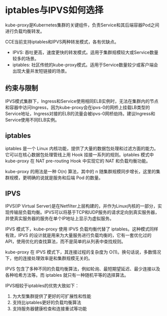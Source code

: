 # iptables与IPVS如何选择<a name="cce_10_0349"></a>

kube-proxy是Kubernetes集群的关键组件，负责Service和其后端容器Pod之间进行负载均衡转发。

CCE当前支持iptables和IPVS两种转发模式，各有优缺点。

-   IPVS: 吞吐更高，速度更快的转发模式。适用于集群规模较大或Service数量较多的场景。
-   iptables: 社区传统的kube-proxy模式。适用于Service数量较少或客户端会出现大量并发短链接的场景。

## 约束与限制<a name="section64409397216"></a>

IPVS模式集群下，Ingress和Service使用相同ELB实例时，无法在集群内的节点和容器中访问Ingress，因为kube-proxy会在ipvs-0的网桥上挂载LB类型的Service地址，Ingress对接的ELB的流量会被ipvs-0网桥劫持。建议Ingress和Service使用不同ELB实例。

## iptables<a name="section13695343122418"></a>

iptables 是一个 Linux 内核功能，提供了大量的数据包处理和过滤方面的能力。它可以在核心数据包处理管线上用 Hook 挂接一系列的规则。iptables 模式中 kube-proxy 在 NAT pre-routing Hook 中实现它的 NAT 和负载均衡功能。

kube-proxy 的用法是一种 O\(n\) 算法，其中的 n 随集群规模同步增长，这里的集群规模，更明确的说就是服务和后端 Pod 的数量。

## IPVS<a name="section580312573262"></a>

IPVS\(IP Virtual Server\)是在Netfilter上层构建的，并作为Linux内核的一部分，实现传输层负载均衡。IPVS可以将基于TCP和UDP服务的请求定向到真实服务器，并使真实服务器的服务在单个IP地址上显示为虚拟服务。

IPVS 模式下，kube-proxy 使用 IPVS 负载均衡代替了 iptables。这种模式同样有效，IPVS 的设计就是用来为大量服务进行负载均衡的，它有一套优化过的 API，使用优化的查找算法，而不是简单的从列表中查找规则。

kube-proxy 在 IPVS 模式下，其连接过程的复杂度为 O\(1\)。换句话说，多数情况下，他的连接处理效率是和集群规模无关的。

IPVS 包含了多种不同的负载均衡算法，例如轮询、最短期望延迟、最少连接以及各种哈希方法等。而 iptables 就只有一种随机平等的选择算法。

IPVS相较于iptables的优势大致如下：

1.  为大型集群提供了更好的可扩展性和性能
2.  支持比iptables更好的负载均衡算法
3.  支持服务器健康检查和连接重试等功能

